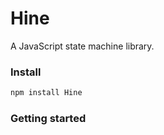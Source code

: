 # Hine

A JavaScript state machine library.

### Install

```bash
npm install Hine
```

### Getting started

```javascript file=snippet/toggle.js

```

